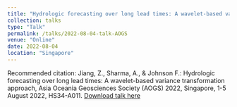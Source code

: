 ```yaml
---
title: "Hydrologic forecasting over long lead times: A wavelet-based variance transformation approach"
collection: talks
type: "Talk"
permalink: /talks/2022-08-04-talk-AOGS
venue: "Online"
date: 2022-08-04
location: "Singapore"
---
```


Recommended citation: Jiang, Z., Sharma, A., & Johnson F.: Hydrologic forecasting over long lead times: A wavelet-based variance transformation approach, Asia Oceania Geosciences Society (AOGS) 2022, Singapore, 1-5 August 2022, HS34-A011. [Download talk here](http://zejiang-unsw.github.io/files/Jiang-AOGS-2022-2.pdf)
